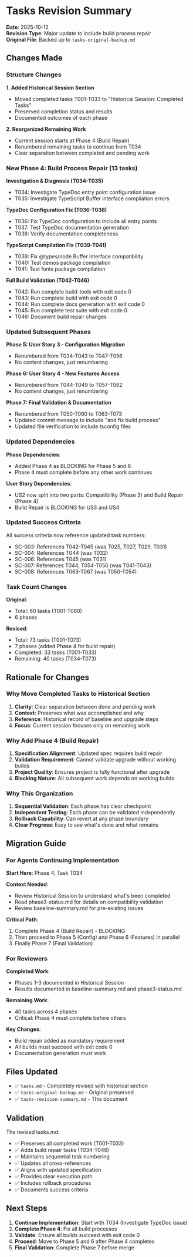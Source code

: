 # Tasks Revision Summary

**Date**: 2025-10-12  
**Revision Type**: Major update to include build process repair  
**Original File**: Backed up to `tasks-original-backup.md`

## Changes Made

### Structure Changes

**1. Added Historical Session Section**
- Moved completed tasks T001-T033 to "Historical Session: Completed Tasks"
- Preserved completion status and results
- Documented outcomes of each phase

**2. Reorganized Remaining Work**
- Current session starts at Phase 4 (Build Repair)
- Renumbered remaining tasks to continue from T034
- Clear separation between completed and pending work

### New Phase 4: Build Process Repair (13 tasks)

**Investigation & Diagnosis (T034-T035)**
- T034: Investigate TypeDoc entry point configuration issue
- T035: Investigate TypeScript Buffer interface compilation errors

**TypeDoc Configuration Fix (T036-T038)**
- T036: Fix TypeDoc configuration to include all entry points
- T037: Test TypeDoc documentation generation
- T038: Verify documentation completeness

**TypeScript Compilation Fix (T039-T041)**
- T039: Fix @types/node Buffer interface compatibility
- T040: Test demos package compilation
- T041: Test fonts package compilation

**Full Build Validation (T042-T046)**
- T042: Run complete build-tools with exit code 0
- T043: Run complete build with exit code 0
- T044: Run complete docs generation with exit code 0
- T045: Run complete test suite with exit code 0
- T046: Document build repair changes

### Updated Subsequent Phases

**Phase 5: User Story 3 - Configuration Migration**
- Renumbered from T034-T043 to T047-T056
- No content changes, just renumbering

**Phase 6: User Story 4 - New Features Access**
- Renumbered from T044-T049 to T057-T062
- No content changes, just renumbering

**Phase 7: Final Validation & Documentation**
- Renumbered from T050-T060 to T063-T073
- Updated commit message to include "and fix build process"
- Updated file verification to include tsconfig files

### Updated Dependencies

**Phase Dependencies**:
- Added Phase 4 as BLOCKING for Phase 5 and 6
- Phase 4 must complete before any other work continues

**User Story Dependencies**:
- US2 now split into two parts: Compatibility (Phase 3) and Build Repair (Phase 4)
- Build Repair is BLOCKING for US3 and US4

### Updated Success Criteria

All success criteria now reference updated task numbers:
- SC-003: References T042-T045 (was T025, T027, T029, T031)
- SC-004: References T044 (was T032)
- SC-006: References T045 (was T031)
- SC-007: References T044, T054-T056 (was T041-T043)
- SC-008: References T063-T067 (was T050-T054)

### Task Count Changes

**Original**:
- Total: 60 tasks (T001-T060)
- 6 phases

**Revised**:
- Total: 73 tasks (T001-T073)
- 7 phases (added Phase 4 for build repair)
- Completed: 33 tasks (T001-T033)
- Remaining: 40 tasks (T034-T073)

## Rationale for Changes

### Why Move Completed Tasks to Historical Section

1. **Clarity**: Clear separation between done and pending work
2. **Context**: Preserves what was accomplished and why
3. **Reference**: Historical record of baseline and upgrade steps
4. **Focus**: Current session focuses only on remaining work

### Why Add Phase 4 (Build Repair)

1. **Specification Alignment**: Updated spec requires build repair
2. **Validation Requirement**: Cannot validate upgrade without working builds
3. **Project Quality**: Ensures project is fully functional after upgrade
4. **Blocking Nature**: All subsequent work depends on working builds

### Why This Organization

1. **Sequential Validation**: Each phase has clear checkpoint
2. **Independent Testing**: Each phase can be validated independently
3. **Rollback Capability**: Can revert at any phase boundary
4. **Clear Progress**: Easy to see what's done and what remains

## Migration Guide

### For Agents Continuing Implementation

**Start Here**: Phase 4, Task T034

**Context Needed**:
- Review Historical Session to understand what's been completed
- Read phase3-status.md for details on compatibility validation
- Review baseline-summary.md for pre-existing issues

**Critical Path**:
1. Complete Phase 4 (Build Repair) - BLOCKING
2. Then proceed to Phase 5 (Config) and Phase 6 (Features) in parallel
3. Finally Phase 7 (Final Validation)

### For Reviewers

**Completed Work**:
- Phases 1-3 documented in Historical Session
- Results documented in baseline-summary.md and phase3-status.md

**Remaining Work**:
- 40 tasks across 4 phases
- Critical: Phase 4 must complete before others

**Key Changes**:
- Build repair added as mandatory requirement
- All builds must succeed with exit code 0
- Documentation generation must work

## Files Updated

- ✅ `tasks.md` - Completely revised with historical section
- ✅ `tasks-original-backup.md` - Original preserved
- ✅ `tasks-revision-summary.md` - This document

## Validation

The revised tasks.md:

- ✅ Preserves all completed work (T001-T033)
- ✅ Adds build repair tasks (T034-T046)
- ✅ Maintains sequential task numbering
- ✅ Updates all cross-references
- ✅ Aligns with updated specification
- ✅ Provides clear execution path
- ✅ Includes rollback procedures
- ✅ Documents success criteria

## Next Steps

1. **Continue Implementation**: Start with T034 (Investigate TypeDoc issue)
2. **Complete Phase 4**: Fix all build processes
3. **Validate**: Ensure all builds succeed with exit code 0
4. **Proceed**: Move to Phase 5 and 6 after Phase 4 completes
5. **Final Validation**: Complete Phase 7 before merge
